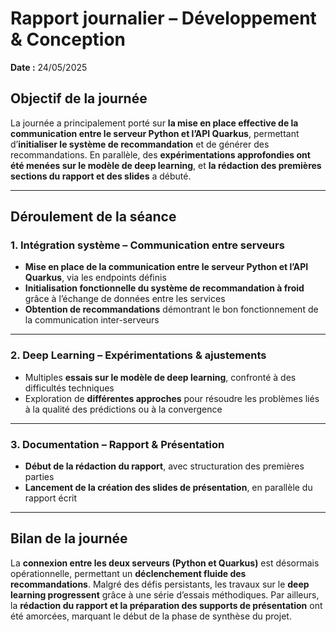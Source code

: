 # Rapport journalier – Développement & Conception  
**Date :** 24/05/2025  

## Objectif de la journée  
La journée a principalement porté sur **la mise en place effective de la communication entre le serveur Python et l’API Quarkus**, permettant d’**initialiser le système de recommandation** et de générer des recommandations. En parallèle, des **expérimentations approfondies ont été menées sur le modèle de deep learning**, et **la rédaction des premières sections du rapport et des slides** a débuté.

---

## Déroulement de la séance  

### 1. Intégration système – Communication entre serveurs  
- **Mise en place de la communication entre le serveur Python et l’API Quarkus**, via les endpoints définis  
- **Initialisation fonctionnelle du système de recommandation à froid** grâce à l’échange de données entre les services  
- **Obtention de recommandations** démontrant le bon fonctionnement de la communication inter-serveurs  

---

### 2. Deep Learning – Expérimentations & ajustements  
- Multiples **essais sur le modèle de deep learning**, confronté à des difficultés techniques  
- Exploration de **différentes approches** pour résoudre les problèmes liés à la qualité des prédictions ou à la convergence  

---

### 3. Documentation – Rapport & Présentation  
- **Début de la rédaction du rapport**, avec structuration des premières parties  
- **Lancement de la création des slides de présentation**, en parallèle du rapport écrit  

---

## Bilan de la journée  
La **connexion entre les deux serveurs (Python et Quarkus)** est désormais opérationnelle, permettant un **déclenchement fluide des recommandations**. Malgré des défis persistants, les travaux sur le **deep learning progressent** grâce à une série d’essais méthodiques. Par ailleurs, la **rédaction du rapport et la préparation des supports de présentation** ont été amorcées, marquant le début de la phase de synthèse du projet.

